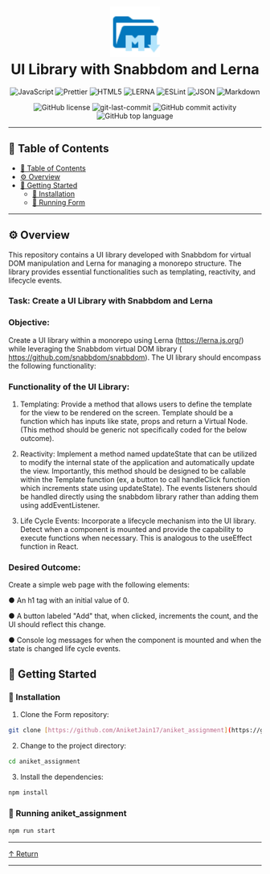<div align="center">
<h1 align="center">
<img src="https://raw.githubusercontent.com/PKief/vscode-material-icon-theme/ec559a9f6bfd399b82bb44393651661b08aaf7ba/icons/folder-markdown-open.svg" width="100" />
<br>UI Library with Snabbdom and Lerna</h1>
<p align="center">
<img src="https://img.shields.io/badge/JavaScript-F7DF1E.svg?style&logo=JavaScript&logoColor=black" alt="JavaScript" />
<img src="https://img.shields.io/badge/Prettier-F7B93E.svg?style&logo=Prettier&logoColor=black" alt="Prettier" />
<img src="https://img.shields.io/badge/HTML5-E34F26.svg?style&logo=HTML5&logoColor=white" alt="HTML5" />
<img src="https://img.shields.io/badge/LERNA-3396F0.svg?style&logo=LERNA&logoColor=white" alt="LERNA" />
<img src="https://img.shields.io/badge/ESLint-4B32C3.svg?style&logo=ESLint&logoColor=white" alt="ESLint" />
<img src="https://img.shields.io/badge/JSON-000000.svg?style&logo=JSON&logoColor=white" alt="JSON" />
<img src="https://img.shields.io/badge/Markdown-000000.svg?style&logo=Markdown&logoColor=white" alt="Markdown" />
</p>
<img src="https://img.shields.io/github/license/AniketJain17/aniket_assignment?style&color=5D6D7E" alt="GitHub license" />
<img src="https://img.shields.io/github/last-commit/AniketJain17/aniket_assignment?style&color=5D6D7E" alt="git-last-commit" />
<img src="https://img.shields.io/github/commit-activity/m/AniketJain17/aniket_assignment?style&color=5D6D7E" alt="GitHub commit activity" />
<img src="https://img.shields.io/github/languages/top/AniketJain17/aniket_assignment?style&color=5D6D7E" alt="GitHub top language" />
</div>

---

## 📖 Table of Contents
- [📖 Table of Contents](#-table-of-contents)
- [⚙️ Overview](#Overview)
- [🚀 Getting Started](#-getting-started)
    - [🔧 Installation](#-installation)
    - [🤖 Running Form](#-running-Form)
---


## ⚙️ Overview 
This repository contains a UI library developed with Snabbdom for virtual DOM manipulation and Lerna for managing a monorepo structure. The library provides essential functionalities such as templating, reactivity, and lifecycle events.

### Task: Create a UI Library with Snabbdom and Lerna

### Objective: 
Create a UI library within a monorepo using Lerna (https://lerna.js.org/) while leveraging
the Snabbdom virtual DOM library ( https://github.com/snabbdom/snabbdom). The UI library
should encompass the following functionality:

### Functionality of the UI Library:

1. Templating: Provide a method that allows users to define the template for the view to be
rendered on the screen. Template should be a function which has inputs like state, props
and return a Virtual Node. (This method should be generic not specifically coded for the
below outcome).

3. Reactivity: Implement a method named updateState that can be utilized to modify the
internal state of the application and automatically update the view. Importantly, this
method should be designed to be callable within the Template function (ex, a button to call
handleClick function which increments state using updateState). The events listeners should
be handled directly using the snabbdom library rather than adding them using
addEventListener.

5. Life Cycle Events: Incorporate a lifecycle mechanism into the UI library. Detect when a
component is mounted and provide the capability to execute functions when necessary.
This is analogous to the useEffect function in React.

### Desired Outcome: 
Create a simple web page with the following elements:

● An h1 tag with an initial value of 0.

● A button labeled "Add" that, when clicked, increments the count, and the UI should reflect
this change.

● Console log messages for when the component is mounted and when the state is changed
life cycle events.



## 🚀 Getting Started

### 🔧 Installation

1. Clone the Form repository:
```sh
git clone [https://github.com/AniketJain17/aniket_assignment](https://github.com/AniketJain17/aniket_assignment.git)
```

2. Change to the project directory:
```sh
cd aniket_assignment
```

3. Install the dependencies:
```sh
npm install
```

### 🤖 Running aniket_assignment

```sh
npm run start
```

---

[↑ Return](#Top)

---
